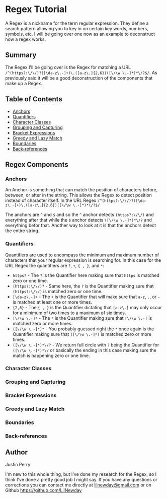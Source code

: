 # Regex Tutorial

A Regex is a nickname for the term regular expression. They define a search pattern allowing you to key in on certain key words, numbers, symbols, etc. I will be going over one now as an example to deconstruct how a regex works.

## Summary

The Regex I'll be going over is the Regex for matching a URL ` /^(https?:\/\/)?([\da-z\.-]+)\.([a-z\.]{2,6})([\/\w \.-]*)*\/?$/ `. As previously said it will be a good deconstruction of the components that make up a Regex.

## Table of Contents

- [Anchors](#anchors)
- [Quantifiers](#quantifiers)
- [Character Classes](#character-classes)
- [Grouping and Capturing](#grouping-and-capturing)
- [Bracket Expressions](#bracket-expressions)
- [Greedy and Lazy Match](#greedy-and-lazy-match)
- [Boundaries](#boundaries)
- [Back-references](#back-references)

## Regex Components

### Anchors

An Anchor is something that can match the position of characters before, between, or after in the string. This allows the Regex to detect position instead of character itself. In the URL Regex ` /^(https?:\/\/)?([\da-z\.-]+)\.([a-z\.]{2,6})([\/\w \.-]*)*\/?$/ `

The anchors are `^` and `$` and so the `^` anchor detects `(https?:\/\/)` and everything after that while the `$` anchor detects `([\/\w \.-]*)*\/?` and everything befor that. Another way to look at it is that the anchors detect the entire string.

### Quantifiers

Quantifiers are used to encompass the minimum and maximum number of characters that your regular expression is searching for. In this case for the URL Regex the quantifiers are `?`, `+`, `{ , }`, and `*`: 
- `https?` - The `?` is the Quantifier here making sure that `https` is matched zero or one time.
- `(https?:\/\/)?` - Same here, the `?` is the Quantifier making sure that `(https?:\/\/)` is matched zero or one time.
- `[\da-z\.-]+` - The `+` is the Quantifier that will make sure that `a-z`, `.`, or `-` is matched at least one or more times.
- `{2,6}` - The `{ , }` is the Quantifier dictating that `[a-z\.]` may only occur for a minimum of two times to a maximum of six times.
- `[\/\w \.-]*` - The `*` is the Quantifier making sure that `[\/\w \.-]` is matched zero or more times.
- `([\/\w \.-]*)*` - You probably guessed right the `*` once again is the Quantifier making sure that `([\/\w \.-]*)` is matched zero or more times.
- `([\/\w \.-]*)*\/?` - We return full circle with `?` being the Quantifier for `([\/\w \.-]*)*\/` or basically the ending in this case making sure the match is happening zero or one time.

### Character Classes



### Grouping and Capturing



### Bracket Expressions



### Greedy and Lazy Match



### Boundaries



### Back-references



## Author

Justin Perry

I'm new to this whole thing, but I've done my research for the Regex, so I think I've done a pretty good job I might say. If you have any questions or corrections you can contact me directly at lilnewday@gmail.com or on Github https://github.com/LilNewday

